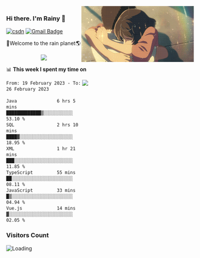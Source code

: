 <img  align='right' height="150" src="https://github.com/LikeRainDay/LikeRainDay/blob/master/pic/img_rain_1.gif?raw=true">



### Hi there. I'm Rainy :lemon:

[![csdn](https://img.shields.io/badge/-csdn-c14438?style=flat-square&logo=c&logoColor=white)](https://blog.csdn.net/qq_15807167)
[![Gmail Badge](https://img.shields.io/badge/-gmail-c14438?style=flat-square&logo=Gmail&logoColor=white&link=mailto:houshuai0816@gmail.com)](mailto:houshuai0816@gmail.com)

🚀Welcome to the rain planet🌎

<center>
<img align='center'  src="https://source.unsplash.com/random/1200x600">
</center>

📊 **This week I spent my time on**

<img align='right'   width="300" src="https://github-readme-stats.vercel.app/api?username=LikeRainDay&show_icons=true&title_color=fff&icon_color=79ff97&text_color=9f9f9f&bg_color=151515&count_private=true">

<!--START_SECTION:waka-->

```text
From: 19 February 2023 - To: 26 February 2023

Java               6 hrs 5 mins    █████████████▒░░░░░░░░░░░   53.10 %
SQL                2 hrs 10 mins   ████▓░░░░░░░░░░░░░░░░░░░░   18.95 %
XML                1 hr 21 mins    ███░░░░░░░░░░░░░░░░░░░░░░   11.85 %
TypeScript         55 mins         ██░░░░░░░░░░░░░░░░░░░░░░░   08.11 %
JavaScript         33 mins         █▒░░░░░░░░░░░░░░░░░░░░░░░   04.94 %
Vue.js             14 mins         ▓░░░░░░░░░░░░░░░░░░░░░░░░   02.05 %
```

<!--END_SECTION:waka-->

### Visitors Count
<img align="left" src = "https://profile-counter.glitch.me/LikeRainDay/count.svg" alt ="Loading">
